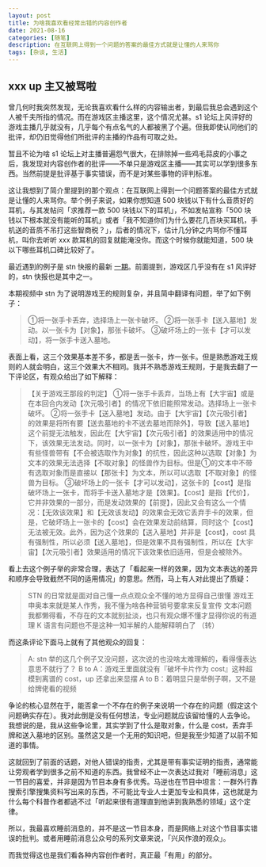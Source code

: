 ```yaml
---
layout: post
title: 为啥我喜欢看经常出错的内容创作者
date: 2021-08-16
categories: [随笔]
description: 在互联网上得到一个问题的答案的最佳方式就是让懂的人来骂你
tags: [杂谈, 生活]
---
```


## xxx up 主又被骂啦

曾几何时我突然发现，无论我喜欢看什么样的内容输出者，到最后我总会遇到这个人被千夫所指的情况。而在游戏区主播这里，这个情况尤甚。s1 论坛上风评好的游戏主播几乎就没有，几乎每个有点名气的人都被黑了个遍。但我即使认同他们的批评，却仍旧觉得他们所批评的主播的作品有可取之处。

暂且不论为啥 s1 论坛上对主播普遍怨气很大，在排除掉一些鸡毛蒜皮的小事之后，我发现对内容创作者的批评——不单只是游戏区主播——其实可以学到很多东西。当然前提是批评基于事实错误，而不是对某些事物的评判标准。

这让我想到了简介里提到的那个观点：在互联网上得到一个问题答案的最佳方式就是让懂的人来骂你。举个例子来说，如果你想知道 500 块钱以下有什么音质好的耳机，与其发帖问「求推荐一款 500 块钱以下的耳机」，不如发帖宣称「500 块钱以下根本就没有能听的耳机」或者「我不知道你们为什么要花几百块买耳机，手机送的音质不吊打这些智商税？」，后者的情况下，估计几分钟之内骂你不懂耳机，叫你去听听 xxx 款耳机的回复就能淹没你。而这个时候你就能知道，500 块以下哪些耳机口碑比较好了。

最近遇到的例子是 stn 快报的最新 [一期](https://www.bilibili.com/video/BV1EM4y1L7jW)。前面提到，游戏区几乎没有在 s1 风评好的，stn 快报也是其中之一。

本期视频中 stn 为了说明游戏王的规则复杂，并且简中翻译有问题，举了如下例子：

> ①将一张手卡丢弃，选择场上一张卡破坏。
> ②将一张手卡【送入墓地】发动。以一张卡为【对象】，那张卡破坏。
> ③破坏场上的一张卡【才可以发动】，将一张手卡送入墓地。

表面上看，这三个效果基本差不多，都是丢一张卡，炸一张卡。但是熟悉游戏王规则的人就会明白，这三个效果大不相同。我并不熟悉游戏王规则，于是我去翻了一下评论区，有观众给出了如下解释：

>【关于游戏王那段的判定】
> ①将一张手卡丢弃，当场上有【大宇宙】或是在本回合内发动【次元吸引者】的情况下依旧能照常发动。选择场上一张卡破坏。
> ②将一张手卡【送入墓地】发动。由于【大宇宙】【次元吸引者】的效果是将所有要【送去墓地的卡不送去墓地而除外】，导致【送入墓地】这个前提无法触发，因此在【大宇宙】【次元吸引者】的效果适用中的情况下，该效果无法发动。同时，以一张卡为【对象】，那张卡破坏。游戏王中有些怪兽带有【不会被选取作为对象】的抗性，因此这种以选取【对象】为文本的效果无法选择【不取对象】的怪兽作为目标。但是①的文本中不带有选取对象而是直接以【那张卡】为文本，所以可以选取【不取对象】的怪兽为目标。
> ③破坏场上的一张卡【才可以发动】，这张卡的【cost】是指破坏场上一张卡，而将手卡送入墓地才是【效果】。【cost】是指【代价】，它并非效果的一部分，而是发动效果的【前提】，因此又会有这么一个情况：【无效该效果】和【无效该发动】的效果会无效它丢弃手卡的效果，但是，它破坏场上一张卡的【cost】会在效果发动前结算，同时这个【cost】无法被无效。此外，因为这个效果的【送入墓地】并非是【cost】，cost 具有强制性，所以必须【送入墓地】，但是效果不具有强制性，所以在【大宇宙】【次元吸引者】效果适用的情况下该效果依旧适用，但是会被除外。

看上去这个例子举的非常合理，表达了「看起来一样的效果，因为文本表达的差异和顺序会导致截然不同的适用情况」的意思。然而，马上有人对此提出了质疑：

> STN 的日常就是面对自己懂一点点观众全不懂的地方显得自己很懂
> 游戏王申奥本来就是某人作秀，我不懂为啥各种营销号要拿来反复宣传
> 文本问题我都懒得看，不存在的文本就别扯淡，也只有观众爆不懂才显得你说的有道理
> K 语言有问题也不是这种一知半解的人能解释明白了
>（转）

而这条评论下面马上就有了其他观众的回复：

> A: stn 举的这几个例子又没问题，这次说的也没啥太难理解的，看得懂表达意思不就行了？
> B to A：游戏王里面就没有『破坏卡片作为 cost』这种超模到离谱的 cost，up 还拿出来显摆
> A to B：着明显只是举例子啊，又不是给牌佬看的视频

争论的核心显然在于，能否拿一个不存在的例子来说明一个存在的问题（假定这个问题确实存在）。我对此倒是没有任何想法，专业问题就应该留给懂的人去争论。我想说的是，我从这些争论里，其实学到了什么是取对象，什么是 cost，丢弃手牌和送入墓地的区别。虽然这又是一个无用的知识吧，但是我至少知道了以前不知道的事情。

这就回到了前面的话题，对他人错误的指责，尤其是带有事实证明的指责，通常能让旁观者学到很多之前不知道的东西。我曾经不止一次表达过我对「睡前消息」这一节目的喜爱，并非是因为节目本身有多优秀。马逆也在节目中坦言：一群外行靠搜索引擎搜集资料写出来的东西，不可能比专业人士更加专业和具体，这也就是为什么每个科普作者都逃不过「听起来很有道理直到他讲到我熟悉的领域」这个定律。

所以，我最喜欢睡前消息的，并不是这一节目本身，而是网络上对这个节目事实错误的批判。或者用睡前消息公众号的系列文章来说，「兴风作浪的观众」。

而我觉得这也是我们看各种内容创作者时，真正最「有用」的部分。
